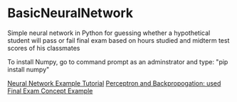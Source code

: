 # BasicNeuralNetwork
Simple neural network in Python for guessing whether a hypothetical student will pass or fail final exam based on hours studied and midterm test scores of his classmates

To install Numpy, go to command prompt as an adminstrator and type: "pip install numpy"

<a href="https://www.kdnuggets.com/2018/10/simple-neural-network-python.html">Neural Network Example Tutorial</a>
<a href="https://medium.com/@jayeshbahire/perceptron-and-backpropagation-970d752f4e44">Perceptron and Backpropogation: used Final Exam Concept Example</a>
